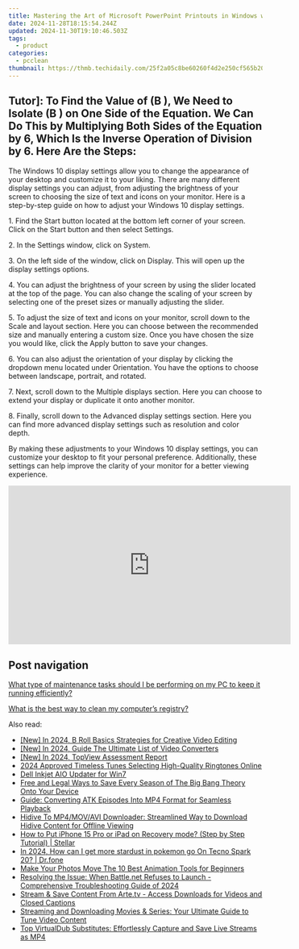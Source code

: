 ```yaml
---
title: Mastering the Art of Microsoft PowerPoint Printouts in Windows with YL Solutions' Comprehensive Walkthrough
date: 2024-11-28T18:15:54.244Z
updated: 2024-11-30T19:10:46.503Z
tags:
  - product
categories:
  - pcclean
thumbnail: https://thmb.techidaily.com/25f2a05c8be60260f4d2e250cf565b20fcb8e042ff2a6a838a8d8235c347643c.jpg
---
```


## Tutor]: To Find the Value of \(B \), We Need to Isolate \(B \) on One Side of the Equation. We Can Do This by Multiplying Both Sides of the Equation by 6, Which Is the Inverse Operation of Division by 6. Here Are the Steps:

The Windows 10 display settings allow you to change the appearance of your desktop and customize it to your liking. There are many different display settings you can adjust, from adjusting the brightness of your screen to choosing the size of text and icons on your monitor. Here is a step-by-step guide on how to adjust your Windows 10 display settings. 

1\. Find the Start button located at the bottom left corner of your screen. Click on the Start button and then select Settings.

2\. In the Settings window, click on System.

3\. On the left side of the window, click on Display. This will open up the display settings options. 

4\. You can adjust the brightness of your screen by using the slider located at the top of the page. You can also change the scaling of your screen by selecting one of the preset sizes or manually adjusting the slider.

5\. To adjust the size of text and icons on your monitor, scroll down to the Scale and layout section. Here you can choose between the recommended size and manually entering a custom size. Once you have chosen the size you would like, click the Apply button to save your changes.

6\. You can also adjust the orientation of your display by clicking the dropdown menu located under Orientation. You have the options to choose between landscape, portrait, and rotated.

7\. Next, scroll down to the Multiple displays section. Here you can choose to extend your display or duplicate it onto another monitor.

8\. Finally, scroll down to the Advanced display settings section. Here you can find more advanced display settings such as resolution and color depth. 

By making these adjustments to your Windows 10 display settings, you can customize your desktop to fit your personal preference. Additionally, these settings can help improve the clarity of your monitor for a better viewing experience.

<!-- affiliate ads begin -->
<iframe width="560" height="315" src="https://www.youtube.com/embed/jvwX82j3ci0?si=gAWoovjXgs3m1d7S" title="YouTube video player" frameborder="0" allow="accelerometer; autoplay; clipboard-write; encrypted-media; gyroscope; picture-in-picture; web-share" referrerpolicy="strict-origin-when-cross-origin" allowfullscreen></iframe>
<!-- affiliate ads end -->

## Post navigation

[What type of maintenance tasks should I be performing on my PC to keep it running efficiently?](https://tools.techidaily.com/pcclean/products/)

[What is the best way to clean my computer’s registry?](https://tools.techidaily.com/pcclean/products/)

<ins class="adsbygoogle"
     style="display:block"
     data-ad-format="autorelaxed"
     data-ad-client="ca-pub-7571918770474297"
     data-ad-slot="1223367746"></ins>

<ins class="adsbygoogle"
     style="display:block"
     data-ad-client="ca-pub-7571918770474297"
     data-ad-slot="8358498916"
     data-ad-format="auto"
     data-full-width-responsive="true"></ins>

<span class="atpl-alsoreadstyle">Also read:</span>
<div><ul>
<li><a href="https://article-helps.techidaily.com/new-in-2024-b-roll-basics-strategies-for-creative-video-editing/"><u>[New] In 2024, B Roll Basics Strategies for Creative Video Editing</u></a></li>
<li><a href="https://youtube-blog.techidaily.com/n-2024-guide-the-ultimate-list-of-video-converters/"><u>[New] In 2024, Guide The Ultimate List of Video Converters</u></a></li>
<li><a href="https://article-knowledge.techidaily.com/new-in-2024-topview-assessment-report/"><u>[New] In 2024, TopView Assessment Report</u></a></li>
<li><a href="https://some-guidance.techidaily.com/2024-approved-timeless-tunes-selecting-high-quality-ringtones-online/"><u>2024 Approved Timeless Tunes Selecting High-Quality Ringtones Online</u></a></li>
<li><a href="https://printer-issues.techidaily.com/dell-inkjet-aio-updater-for-win7/"><u>Dell Inkjet AIO Updater for Win7</u></a></li>
<li><a href="https://discover-fantastic.techidaily.com/free-and-legal-ways-to-save-every-season-of-the-big-bang-theory-onto-your-device/"><u>Free and Legal Ways to Save Every Season of The Big Bang Theory Onto Your Device</u></a></li>
<li><a href="https://discover-fantastic.techidaily.com/guide-converting-atk-episodes-into-mp4-format-for-seamless-playback/"><u>Guide: Converting ATK Episodes Into MP4 Format for Seamless Playback</u></a></li>
<li><a href="https://discover-fantastic.techidaily.com/hidive-to-mp4movavi-downloader-streamlined-way-to-download-hidive-content-for-offline-viewing/"><u>Hidive To MP4/MOV/AVI Downloader: Streamlined Way to Download Hidive Content for Offline Viewing</u></a></li>
<li><a href="https://blog-min.techidaily.com/how-to-put-iphone-15-pro-or-ipad-on-recovery-mode-step-by-step-tutorial-stellar-by-stellar-data-recovery-ios-iphone-data-recovery/"><u>How to Put iPhone 15 Pro or iPad on Recovery mode? (Step by Step Tutorial) | Stellar</u></a></li>
<li><a href="https://pokemon-go-android.techidaily.com/in-2024-how-can-i-get-more-stardust-in-pokemon-go-on-tecno-spark-20-drfone-by-drfone-virtual-android/"><u>In 2024, How can I get more stardust in pokemon go On Tecno Spark 20? | Dr.fone</u></a></li>
<li><a href="https://ai-vdieo-software.techidaily.com/make-your-photos-move-the-10-best-animation-tools-for-beginners/"><u>Make Your Photos Move The 10 Best Animation Tools for Beginners</u></a></li>
<li><a href="https://program-issues.techidaily.com/resolving-the-issue-when-battlenet-refuses-to-launch-comprehensive-troubleshooting-guide-of-2024/"><u>Resolving the Issue: When Battle.net Refuses to Launch - Comprehensive Troubleshooting Guide of 2024</u></a></li>
<li><a href="https://discover-fantastic.techidaily.com/stream-and-save-content-from-artetv-access-downloads-for-videos-and-closed-captions/"><u>Stream & Save Content From Arte.tv - Access Downloads for Videos and Closed Captions</u></a></li>
<li><a href="https://discover-fantastic.techidaily.com/streaming-and-downloading-movies-and-series-your-ultimate-guide-to-tune-video-content/"><u>Streaming and Downloading Movies & Series: Your Ultimate Guide to Tune Video Content</u></a></li>
<li><a href="https://discover-fantastic.techidaily.com/top-virtualdub-substitutes-effortlessly-capture-and-save-live-streams-as-mp4/"><u>Top VirtualDub Substitutes: Effortlessly Capture and Save Live Streams as MP4</u></a></li>
</ul></div>

